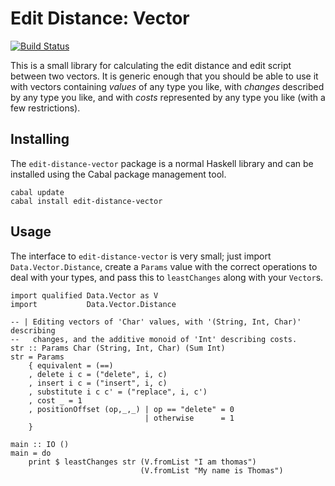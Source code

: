 Edit Distance: Vector
=====================

[![Build Status][badge]][status]

This is a small library for calculating the edit distance and edit script
between two vectors. It is generic enough that you should be able to use it
with vectors containing *values* of any type you like, with *changes* described
by any type you like, and with *costs* represented by any type you like (with a
few restrictions).

Installing
----------

The `edit-distance-vector` package is a normal Haskell library and can be
installed using the Cabal package management tool.

````{bash}
cabal update
cabal install edit-distance-vector
````

Usage
-----

The interface to `edit-distance-vector` is very small; just import
`Data.Vector.Distance`, create a `Params` value with the correct operations to
deal with your types, and pass this to `leastChanges` along with your
`Vector`s.

````{haskell}
import qualified Data.Vector as V
import           Data.Vector.Distance

-- | Editing vectors of 'Char' values, with '(String, Int, Char)' describing
--   changes, and the additive monoid of 'Int' describing costs.
str :: Params Char (String, Int, Char) (Sum Int)
str = Params
    { equivalent = (==)
    , delete i c = ("delete", i, c)
    , insert i c = ("insert", i, c)
    , substitute i c c' = ("replace", i, c')
    , cost _ = 1
    , positionOffset (op,_,_) | op == "delete" = 0
                              | otherwise      = 1
    }

main :: IO ()
main = do
    print $ leastChanges str (V.fromList "I am thomas")
                             (V.fromList "My name is Thomas")
````

[badge]: https://travis-ci.org/thsutton/edit-distance-vector.svg?branch=master
[status]: https://travis-ci.org/thsutton/edit-distance-vector
